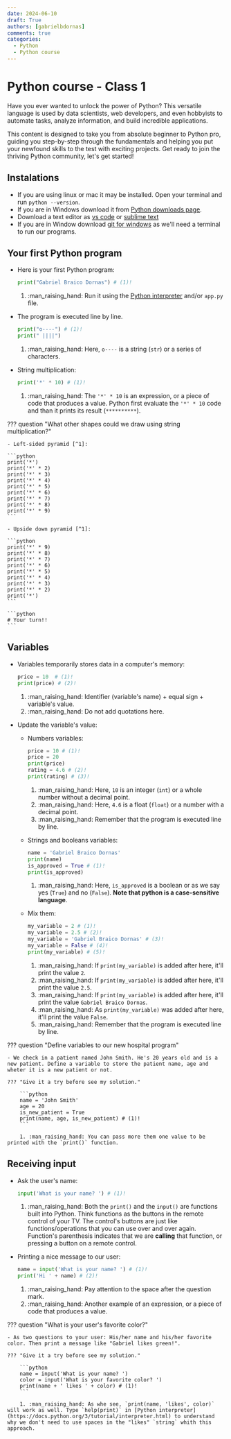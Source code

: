 ```yaml
---
date: 2024-06-10
draft: True
authors: [gabrielbdornas]
comments: true
categories:
  - Python
  - Python course
---
```


# Python course - Class 1

Have you ever wanted to unlock the power of Python?
This versatile language is used by data scientists, web developers, and even hobbyists to automate tasks, analyze information, and build incredible applications.

<!-- more -->

This content is designed to take you from absolute beginner to Python pro, guiding you step-by-step through the fundamentals and helping you put your newfound skills to the test with exciting projects.
Get ready to join the thriving Python community, let's get started!


## Instalations

- If you are using linux or mac it may be installed. Open your terminal and run `python --version`.
- If you are in Windows download it from [Python downloads page](https://www.python.org/downloads/).
- Download a text editor as [vs code](https://code.visualstudio.com/download) or [sublime text](https://www.sublimetext.com/3)
- If you are in Window download [git for windows](https://git-scm.com/download/win) as we'll need a terminal to run our programs.

## Your first Python program

- Here is your first Python program:

    ```python exec="1" source="tabbed-left" result="ini"
    print("Gabriel Braico Dornas") # (1)!
    ```

    1. :man_raising_hand: Run it using the [Python interpreter](https://docs.python.org/3/tutorial/interpreter.html) and/or `app.py` file.

- The program is executed line by line.

    ```python exec="1" source="tabbed-left" result="ini"
    print("o----") # (1)!
    print(" ||||")
    ```

    1. :man_raising_hand: Here, `o----` is a string (`str`) or a series of characters.


- String multiplication:

    ```python
    print('*' * 10) # (1)!
    ```

    1. :man_raising_hand: The `'*' * 10` is an expression, or a piece of code that produces a value. Python first evaluate the `'*' * 10` code and than it prints its result (`**********`).

??? question "What other shapes could we draw using string multiplication?"

    - Left-sided pyramid [^1]:

    ```python
    print('*')
    print('*' * 2)
    print('*' * 3)
    print('*' * 4)
    print('*' * 5)
    print('*' * 6)
    print('*' * 7)
    print('*' * 8)
    print('*' * 9)
    ```

    - Upside down pyramid [^1]:

    ```python
    print('*' * 9)
    print('*' * 8)
    print('*' * 7)
    print('*' * 6)
    print('*' * 5)
    print('*' * 4)
    print('*' * 3)
    print('*' * 2)
    print('*')
    ```

    ```python
    # Your turn!!
    ```

## Variables

- Variables temporarily stores data in a computer's memory:

    ```python
    price = 10  # (1)!
    print(price) # (2)!
    ```

    1. :man_raising_hand: Identifier (variable's name) + equal sign + variable's value.
    2. :man_raising_hand: Do not add quotations here.

- Update the variable's value:

    - Numbers variables:

        ```python
        price = 10 # (1)!
        price = 20
        print(price)
        rating = 4.6 # (2)!
        print(rating) # (3)!
        ```

        1. :man_raising_hand: Here, `10` is an integer (`int`) or a whole number without a decimal point.
        2. :man_raising_hand: Here, `4.6`  is a float (`float`) or a number with a decimal point.
        3. :man_raising_hand: Remember that the program is executed line by line.

    - Strings and booleans variables:

        ```python
        name = 'Gabriel Braico Dornas'
        print(name)
        is_approved = True # (1)!
        print(is_approved)
        ```

        1. :man_raising_hand: Here, `is_approved` is a boolean or as we say yes (`True`) and no (`False`). **Note that python is a case-sensitive language**.

    - Mix them:

        ```python
        my_variable = 2 # (1)!
        my_variable = 2.5 # (2)!
        my_variable = 'Gabriel Braico Dornas' # (3)!
        my_variable = False # (4)!
        print(my_variable) # (5)!
        ```

        1. :man_raising_hand: If `print(my_variable)` is added after here, it'll print the value `2`.
        2. :man_raising_hand: If `print(my_variable)` is added after here, it'll print the value `2.5`.
        3. :man_raising_hand: If `print(my_variable)` is added after here, it'll print the value `Gabriel Braico Dornas`.
        4. :man_raising_hand: As `print(my_variable)` was added after here, it'll print the value `False`.
        5. :man_raising_hand: Remember that the program is executed line by line.

??? question "Define variables to our new hospital program"

    - We check in a patient named John Smith. He's 20 years old and is a new patient. Define a variable to store the patient name, age and wheter it is a new patient or not.

    ??? "Give it a try before see my solution."

        ```python
        name = 'John Smith'
        age = 20
        is_new_patient = True
        print(name, age, is_new_patient) # (1)!
        ```

        1. :man_raising_hand: You can pass more them one value to be printed with the `print()` function.

## Receiving input

- Ask the user's name:

    ```python
    input('What is your name? ') # (1)!
    ```

    1. :man_raising_hand: Both the `print()` and the `input()` are functions built into Python. Think functions as the buttons in the remote control of your TV. The control's buttons are just like functions/operations that you can use over and over again. Function's parenthesis indicates that we are **calling** that function, or pressing a button on a remote control.

- Printing a nice message to our user:

    ```python
    name = input('What is your name? ') # (1)!
    print('Hi ' + name) # (2)!
    ```

    1. :man_raising_hand: Pay attention to the space after the question mark.
    2. :man_raising_hand: Another example of an expression, or a piece of code that produces a value.

??? question "What is your user's favorite color?"

    - As two questions to your user: His/her name and his/her favorite color. Then print a message like "Gabriel likes green!".

    ??? "Give it a try before see my solution."

        ```python
        name = input('What is your name? ')
        color = input('What is your favorite color? ')
        print(name + ' likes ' + color) # (1)!
        ```

        1. :man_raising_hand: As whe see, `print(name, 'likes', color)` will work as well. Type `help(print)` in [Python interpreter](https://docs.python.org/3/tutorial/interpreter.html) to understand why we don't need to use spaces in the "likes" `string` whith this approach.



[^1]: Idea from the [Creating Patterns in Python Medium post](https://mardiyyah.medium.com/creating-patterns-in-python-learnpythonthroughprojects-series-7-3e78db1b3a04).
